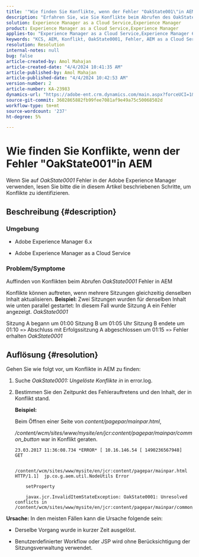 ```yaml
---
title: '"Wie finden Sie Konflikte, wenn der Fehler "OakState001\"in AEM angezeigt wird?"'
description: "Erfahren Sie, wie Sie Konflikte beim Abrufen des OakState0001-Fehlers in Adobe Experience Manager finden."
solution: Experience Manager as a Cloud Service,Experience Manager
product: Experience Manager as a Cloud Service,Experience Manager
applies-to: "Experience Manager as a Cloud Service,Experience Manager 6.5"
keywords: "KCS, AEM, Konflikt, OakState0001, Fehler, AEM as a Cloud Service"
resolution: Resolution
internal-notes: null
bug: false
article-created-by: Amol Mahajan
article-created-date: "4/4/2024 10:41:35 AM"
article-published-by: Amol Mahajan
article-published-date: "4/4/2024 10:42:53 AM"
version-number: 2
article-number: KA-23983
dynamics-url: "https://adobe-ent.crm.dynamics.com/main.aspx?forceUCI=1&pagetype=entityrecord&etn=knowledgearticle&id=4af493e6-6ff2-ee11-904c-6045bd006268"
source-git-commit: 3602865882fb99fee7081af9e49a75c50068502d
workflow-type: tm+mt
source-wordcount: '237'
ht-degree: 5%

---
```


# Wie finden Sie Konflikte, wenn der Fehler &quot;OakState001&quot;in AEM


Wenn Sie auf *OakState0001* Fehler in der Adobe Experience Manager verwenden, lesen Sie bitte die in diesem Artikel beschriebenen Schritte, um Konflikte zu identifizieren.

## Beschreibung {#description}


### <b>Umgebung</b>

- Adobe Experience Manager 6.x


- Adobe Experience Manager as a Cloud Service




### <b>Problem/Symptome</b>

Auffinden von Konflikten beim Abrufen *OakState0001* Fehler in AEM

Konflikte können auftreten, wenn mehrere Sitzungen gleichzeitig denselben Inhalt aktualisieren.
<b>Beispiel:</b>
Zwei Sitzungen wurden für denselben Inhalt wie unten parallel gestartet: In diesem Fall wurde Sitzung A ein Fehler angezeigt. *OakState0001*

Sitzung A begann um 01:00 Sitzung B um 01:05 Uhr Sitzung B endete um 01:10 =`>`  Abschluss mit Erfolgssitzung A abgeschlossen um 01:15 =`>`  Fehler erhalten *OakState0001*


## Auflösung {#resolution}


Gehen Sie wie folgt vor, um Konflikte in AEM zu finden:

1. Suche *OakState0001: Ungelöste Konflikte in* in error.log.


2. Bestimmen Sie den Zeitpunkt des Fehlerauftretens und den Inhalt, der in Konflikt stand.

   <b>Beispiel:</b>



   Beim Öffnen einer Seite von *content/pagepar/mainpar.html*,



   */content/wcm/sites/www/mysite/en/jcr:content/pagepar/mainpar/common_button* war in Konflikt geraten.


   ```
   23.03.2017 11:36:08.734 *ERROR* [ 10.16.146.54 [ 1490236567948]  GET
   
       /content/wcm/sites/www/mysite/en/jcr:content/pagepar/mainpar.html HTTP/1.1]  jp.co.g.aem.util.NodeUtils Error
   
       setProperty
   
       javax.jcr.InvalidItemStateException: OakState0001: Unresolved conflicts in /content/wcm/sites/www/mysite/en/jcr:content/pagepar/mainpar/common_button
   ```



<b>Ursache:</b>
In den meisten Fällen kann die Ursache folgende sein:

- Derselbe Vorgang wurde in kurzer Zeit ausgelöst.


- Benutzerdefinierter Workflow oder JSP wird ohne Berücksichtigung der Sitzungsverwaltung verwendet.

